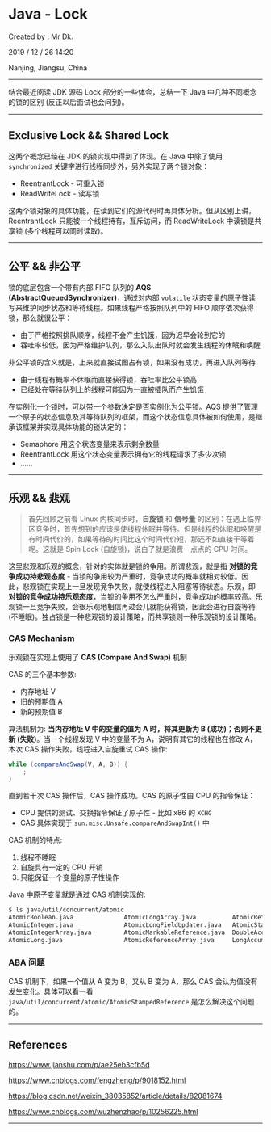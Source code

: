 # Java - Lock

Created by : Mr Dk.

2019 / 12 / 26 14:20

Nanjing, Jiangsu, China

---

结合最近阅读 JDK 源码 Lock 部分的一些体会，总结一下 Java 中几种不同概念的锁的区别 (反正以后面试也会问到)。

---

## Exclusive Lock && Shared Lock

这两个概念已经在 JDK 的锁实现中得到了体现。在 Java 中除了使用 `synchronized` 关键字进行线程同步外，另外实现了两个锁对象：

* ReentrantLock - 可重入锁
* ReadWriteLock - 读写锁

这两个锁对象的具体功能，在读到它们的源代码时再具体分析。但从区别上讲，ReentrantLock 只能被一个线程持有，互斥访问，而 ReadWriteLock 中读锁是共享锁 (多个线程可以同时读取)。

---

## 公平 && 非公平

锁的底层包含一个带有内部 FIFO 队列的 **AQS (AbstractQueuedSynchronizer)**，通过对内部 `volatile` 状态变量的原子性读写来维护同步状态和等待线程。如果线程严格按照队列中的 FIFO 顺序依次获得锁，那么就很公平：

* 由于严格按照排队顺序，线程不会产生饥饿，因为迟早会轮到它的
* 吞吐率较低，因为严格维护队列，那么入队出队时就会发生线程的休眠和唤醒

非公平锁的含义就是，上来就直接试图占有锁，如果没有成功，再进入队列等待

* 由于线程有概率不休眠而直接获得锁，吞吐率比公平锁高
* 已经处在等待队列上的线程可能因为一直被插队而产生饥饿

在实例化一个锁时，可以带一个参数决定是否实例化为公平锁。AQS 提供了管理一个原子的状态信息及其等待队列的框架，而这个状态信息具体被如何使用，是继承该框架并实现具体功能的锁决定的：

* Semaphore 用这个状态变量来表示剩余数量
* ReentrantLock 用这个状态变量表示拥有它的线程请求了多少次锁
* ......

---

## 乐观 && 悲观

> 首先回顾之前看 Linux 内核同步时，**自旋锁** 和 **信号量** 的区别：在遇上临界区竞争时，首先想到的应该是使线程休眠并等待。但是线程的休眠和唤醒是有时间代价的，如果等待的时间比这个时间代价短，那还不如直接干等着呢。这就是 Spin Lock (自旋锁)，说白了就是浪费一点点的 CPU 时间。

这里悲观和乐观的概念，针对的实体就是锁的争用。所谓悲观，就是指 **对锁的竞争成功持悲观态度** - 当锁的争用较为严重时，竞争成功的概率就相对较低。因此，悲观锁在实现上一旦发现竞争失败，就使线程进入阻塞等待状态。乐观，即 **对锁的竞争成功持乐观态度**，当锁的争用不怎么严重时，竞争成功的概率较高。乐观锁一旦竞争失败，会很乐观地相信再过会儿就能获得锁，因此会进行自旋等待 (不睡眠)。独占锁是一种悲观锁的设计策略，而共享锁则一种乐观锁的设计策略。

### CAS Mechanism

乐观锁在实现上使用了 **CAS (Compare And Swap)** 机制

CAS 的三个基本参数:

* 内存地址 V
* 旧的预期值 A
* 新的预期值 B

算法机制为: **当内存地址 V 中的变量的值为 A 时，将其更新为 B (成功)；否则不更新 (失败)**。当一个线程发现 V 中的变量不为 A，说明有其它的线程也在修改 A，本次 CAS 操作失败，线程进入自旋重试 CAS 操作:

```java
while (compareAndSwap(V, A, B)) {
    ;
}
```

直到若干次 CAS 操作后，CAS 操作成功。CAS 的原子性由 CPU 的指令保证：

* CPU 提供的测试、交换指令保证了原子性 - 比如 x86 的 `XCHG`
* CAS 具体实现于 `sun.misc.Unsafe.compareAndSwapInt()` 中

CAS 机制的特点:

1. 线程不睡眠
2. 自旋具有一定的 CPU 开销
3. 只能保证一个变量的原子性操作

Java 中原子变量就是通过 CAS 机制实现的:

```bash
$ ls java/util/concurrent/atomic
AtomicBoolean.java              AtomicLongArray.java          AtomicReferenceFieldUpdater.java  LongAdder.java
AtomicInteger.java              AtomicLongFieldUpdater.java   AtomicStampedReference.java       Striped64.java
AtomicIntegerArray.java         AtomicMarkableReference.java  DoubleAccumulator.java            package-info.java       AtomicIntegerFieldUpdater.java  AtomicReference.java          DoubleAdder.java
AtomicLong.java                 AtomicReferenceArray.java     LongAccumulator.java
```

### ABA 问题

CAS 机制下，如果一个值从 A 变为 B，又从 B 变为 A，那么 CAS 会认为值没有发生变化。具体可以看一看 `java/util/concurrent/atomic/AtomicStampedReference` 是怎么解决这个问题的。

---

## References

https://www.jianshu.com/p/ae25eb3cfb5d

https://www.cnblogs.com/fengzheng/p/9018152.html

https://blog.csdn.net/weixin_38035852/article/details/82081674

https://www.cnblogs.com/wuzhenzhao/p/10256225.html

---

